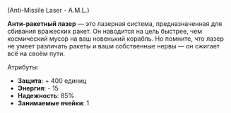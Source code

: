 (Anti-Missile Laser - A.M.L.)

**Анти-ракетный лазер** — это лазерная система, предназначенная для сбивания вражеских ракет. Он наводится на цель быстрее, чем космический мусор на ваш новенький корабль. Но помните, что лазер не умеет различать ракеты и ваши собственные нервы — он сжигает всё на своём пути.

Атрибуты:
- **Защита**: + 400 единиц
- **Энергия**: - 15
- **Надежность**: 85%
- **Занимаемые ячейки**: 1